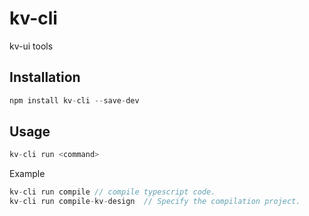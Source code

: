 # kv-cli

kv-ui tools

## Installation

```javascript
npm install kv-cli --save-dev
```

## Usage

```javascript
kv-cli run <command>
```

Example

```javascript
kv-cli run compile // compile typescript code.
kv-cli run compile-kv-design  // Specify the compilation project.
```

